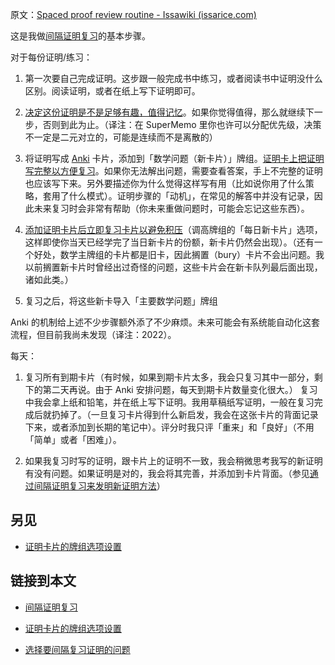 原文：[Spaced proof review routine - Issawiki (issarice.com)](https://wiki.issarice.com/wiki/Spaced_proof_review_routine)

这是我做[间隔证明复习](https://wiki.issarice.com/wiki/Spaced_proof_review)的基本步骤。

对于每份证明/练习：

1. 第一次要自己完成证明。这步跟一般完成书中练习，或者阅读书中证明没什么区别。阅读证明，或者在纸上写下证明即可。

2. [决定这份证明是不是足够有趣，值得记忆](https://wiki.issarice.com/wiki/Choosing_problems_for_spaced_proof_review)。如果你觉得值得，那么就继续下一步，否则到此为止。（译注：在 SuperMemo 里你也许可以分配优先级，决策不一定是二元对立的，可能是连续而不是离散的）

3. 将证明写成 [Anki](https://wiki.issarice.com/wiki/Anki) 卡片，添加到「数学问题（新卡片）」牌组。[证明卡上把证明写完整以方便复习](https://wiki.issarice.com/wiki/Add_the_complete_proof_on_proof_cards_to_reduce_friction_when_reviewing)。如果你无法解出问题，需要查看答案，手上不完整的证明也应该写下来。另外要描述你为什么觉得这样写有用（比如说你用了什么策略，套用了什么模式）。证明步骤的「动机」，在常见的解答中并没有记录，因此未来复习时会非常有帮助（你未来重做问题时，可能会忘记这些东西）。

4. [添加证明卡片后立即复习卡片以避免积压](https://wiki.issarice.com/wiki/Do_an_empty_review_of_proof_cards_immediately_after_adding_to_prevent_backlog)（调高牌组的「每日新卡片」选项，这样即使你当天已经学完了当日新卡片的份额，新卡片仍然会出现）。（还有一个好处，数学主牌组的卡片都是旧卡，因此搁置（bury）卡片不会出问题。我以前搁置新卡片时曾经出过奇怪的问题，这些卡片会在新卡队列最后面出现，诸如此类。）

5. 复习之后，将这些新卡导入「主要数学问题」牌组

Anki 的机制给上述不少步骤额外添了不少麻烦。未来可能会有系统能自动化这套流程，但目前我尚未发现（译注：2022）。

每天：

1. 复习所有到期卡片（有时候，如果到期卡片太多，我会只复习其中一部分，剩下的第二天再说。由于 Anki 安排问题，每天到期卡片数量变化很大。） 复习中我会拿上纸和铅笔，并在纸上写下证明。我用草稿纸写证明，一般在复习完成后就扔掉了。（一旦复习卡片得到什么新启发，我会在这张卡片的背面记录下来，或者添加到长期的笔记中）。评分时我只评「重来」和「良好」（不用「简单」或者「困难」）。

2. 如果我复习时写的证明，跟卡片上的证明不一致，我会稍微思考我写的新证明有没有问题。如果证明是对的，我会将其完善，并添加到卡片背面。（参见[通过间隔证明复习来发明新证明方法](https://wiki.issarice.com/wiki/Spaced_proof_review_as_a_way_to_invent_novel_proofs)）

## 另见

- [证明卡片的牌组选项设置](https://wiki.issarice.com/wiki/Deck_options_for_proof_cards)

## 链接到本文

* [间隔证明复习](https://wiki.issarice.com/wiki/Spaced_proof_review) 

- [证明卡片的牌组选项设置](https://wiki.issarice.com/wiki/Deck_options_for_proof_cards)

- [选择要间隔复习证明的问题](https://wiki.issarice.com/wiki/Choosing_problems_for_spaced_proof_review)